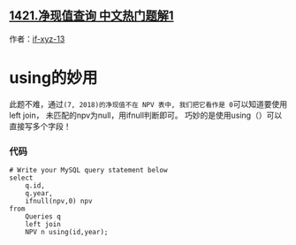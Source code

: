 ## [1421.净现值查询 中文热门题解1](https://leetcode.cn/problems/npv-queries/solutions/100000/left-join-using-by-daggy)

作者：[if-xyz-13](https://leetcode.cn/u/if-xyz-13)

# using的妙用
此题不难，通过`(7, 2018)的净现值不在 NPV 表中, 我们把它看作是 0`可以知道要使用left join，
未匹配的npv为null，用ifnull判断即可。
巧妙的是使用using（）可以直接写多个字段！

### 代码

```mysql
# Write your MySQL query statement below
select
    q.id,
    q.year,
    ifnull(npv,0) npv
from
    Queries q
    left join
    NPV n using(id,year);

```